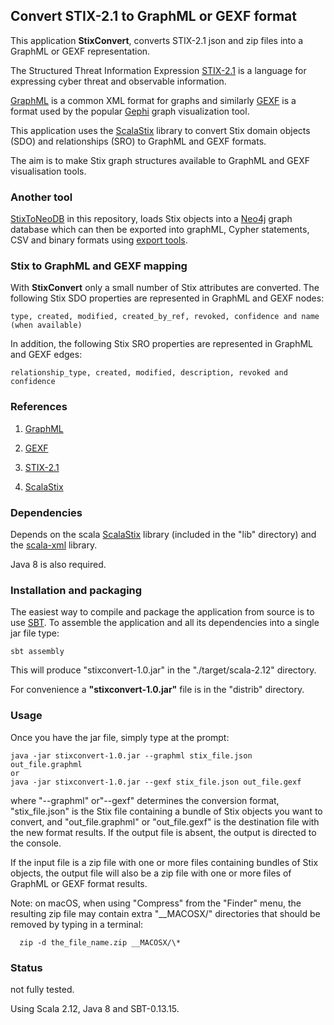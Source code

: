 ## Convert STIX-2.1 to GraphML or GEXF format 

This application **StixConvert**, converts STIX-2.1 json and zip files into a GraphML or GEXF representation. 

The Structured Threat Information Expression [STIX-2.1](https://docs.google.com/document/d/1yvqWaPPnPW-2NiVCLqzRszcx91ffMowfT5MmE9Nsy_w/edit#) 
is a language for expressing cyber threat and observable information.

[GraphML](http://graphml.graphdrawing.org/) is a common XML format for graphs and similarly [GEXF](https://gephi.org/gexf/format/) is 
a format used by the popular [Gephi](https://gephi.org/) graph visualization tool.
 
This application uses the [ScalaStix](https://github.com/workingDog/scalastix) library
to convert Stix domain objects (SDO) and relationships (SRO) to GraphML and GEXF formats. 

The aim is to make Stix graph structures available to GraphML and GEXF visualisation tools.
 
### Another tool
[StixToNeoDB](https://github.com/workingDog/StixToNeoDB) in this repository,
loads Stix objects into a [Neo4j](https://neo4j.com/) graph database which can then be exported into graphML, 
Cypher statements, CSV and binary formats using  [export tools](https://github.com/jexp/neo4j-shell-tools). 
  
  
### Stix to GraphML and GEXF mapping

With **StixConvert** only a small number of Stix attributes are converted. The following Stix SDO properties are represented in GraphML and GEXF nodes:

    type, created, modified, created_by_ref, revoked, confidence and name (when available)

In addition, the following Stix SRO properties are represented in GraphML and GEXF edges:
           
    relationship_type, created, modified, description, revoked and confidence
               
### References
 
1) [GraphML](http://graphml.graphdrawing.org/)

2) [GEXF](https://gephi.org/gexf/format/)

3) [STIX-2.1](https://docs.google.com/document/d/1yvqWaPPnPW-2NiVCLqzRszcx91ffMowfT5MmE9Nsy_w/edit#) 

4) [ScalaStix](https://github.com/workingDog/scalastix)

### Dependencies

Depends on the scala [ScalaStix](https://github.com/workingDog/scalastix) library
(included in the "lib" directory) and the [scala-xml](https://github.com/scala/scala-xml) library.

Java 8 is also required.

### Installation and packaging

The easiest way to compile and package the application from source is to use [SBT](http://www.scala-sbt.org/).
To assemble the application and all its dependencies into a single jar file type:

    sbt assembly

This will produce "stixconvert-1.0.jar" in the "./target/scala-2.12" directory.

For convenience a **"stixconvert-1.0.jar"** file is in the "distrib" directory.

### Usage

Once you have the jar file, simply type at the prompt:
 
    java -jar stixconvert-1.0.jar --graphml stix_file.json out_file.graphml
    or
    java -jar stixconvert-1.0.jar --gexf stix_file.json out_file.gexf
 
where "--graphml" or"--gexf" determines the conversion format, "stix_file.json" is the Stix file containing a 
bundle of Stix objects you want to convert, and "out_file.graphml" or "out_file.gexf" is the destination file 
with the new format results. If the output file is absent, the output is directed to the console.
 
If the input file is a zip file with one or more files containing bundles of Stix objects,
the output file will also be a zip file with one or more files of GraphML or GEXF format results.
 
Note: on macOS, when using "Compress" from the "Finder" menu, the resulting zip file may contain 
  extra "__MACOSX/" directories that should be removed by typing in a terminal:
  
      zip -d the_file_name.zip __MACOSX/\*
 
### Status

not fully tested.

Using Scala 2.12, Java 8 and SBT-0.13.15.


